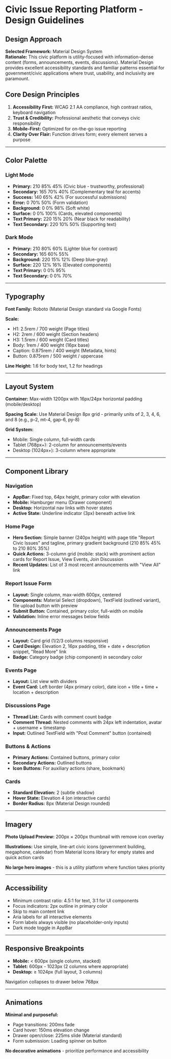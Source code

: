 # Civic Issue Reporting Platform - Design Guidelines

## Design Approach

**Selected Framework:** Material Design System  
**Rationale:** This civic platform is utility-focused with information-dense content (forms, announcements, events, discussions). Material Design provides excellent accessibility standards and familiar patterns essential for government/civic applications where trust, usability, and inclusivity are paramount.

## Core Design Principles

1. **Accessibility First:** WCAG 2.1 AA compliance, high contrast ratios, keyboard navigation
2. **Trust & Credibility:** Professional aesthetic that conveys civic responsibility
3. **Mobile-First:** Optimized for on-the-go issue reporting
4. **Clarity Over Flair:** Function drives form; every element serves a purpose

---

## Color Palette

### Light Mode
- **Primary:** 210 85% 45% (Civic blue - trustworthy, professional)
- **Secondary:** 165 70% 40% (Complementary teal for accents)
- **Success:** 140 65% 42% (For successful submissions)
- **Error:** 0 70% 50% (Form validation)
- **Background:** 0 0% 98% (Soft white)
- **Surface:** 0 0% 100% (Cards, elevated components)
- **Text Primary:** 220 15% 20% (Near black for readability)
- **Text Secondary:** 220 10% 50% (Supporting text)

### Dark Mode
- **Primary:** 210 80% 60% (Lighter blue for contrast)
- **Secondary:** 165 60% 55%
- **Background:** 220 15% 12% (Deep blue-gray)
- **Surface:** 220 12% 16% (Elevated components)
- **Text Primary:** 0 0% 95%
- **Text Secondary:** 0 0% 70%

---

## Typography

**Font Family:** Roboto (Material Design standard via Google Fonts)

**Scale:**
- H1: 2.5rem / 700 weight (Page titles)
- H2: 2rem / 600 weight (Section headers)
- H3: 1.5rem / 600 weight (Card titles)
- Body: 1rem / 400 weight (16px base)
- Caption: 0.875rem / 400 weight (Metadata, hints)
- Button: 0.875rem / 500 weight / uppercase

**Line Height:** 1.6 for body text, 1.2 for headings

---

## Layout System

**Container:** Max-width 1200px with 16px/24px horizontal padding (mobile/desktop)

**Spacing Scale:** Use Material Design 8px grid - primarily units of 2, 3, 4, 6, and 8 (e.g., p-2, mt-4, gap-6, py-8)

**Grid System:**
- Mobile: Single column, full-width cards
- Tablet (768px+): 2-column for announcements/events
- Desktop (1024px+): 3-column where appropriate

---

## Component Library

### Navigation
- **AppBar:** Fixed top, 64px height, primary color with elevation
- **Mobile:** Hamburger menu (Drawer component)
- **Desktop:** Horizontal nav links with hover states
- **Active State:** Underline indicator (3px) beneath active link

### Home Page
- **Hero Section:** Simple banner (240px height) with page title "Report Civic Issues" and tagline, primary gradient background (210 85% 45% to 210 80% 35%)
- **Quick Actions:** 3-column grid (mobile: stack) with prominent action cards for Report Issue, View Events, Join Discussion
- **Recent Updates:** List of 3 most recent announcements with "View All" link

### Report Issue Form
- **Layout:** Single column, max-width 600px, centered
- **Components:** Material Select (dropdown), TextField (outlined variant), file upload button with preview
- **Submit Button:** Contained, primary color, full-width on mobile
- **Validation:** Inline error messages below fields

### Announcements Page
- **Layout:** Card grid (1/2/3 columns responsive)
- **Card Design:** Elevation 2, 16px padding, title + date + description snippet, "Read More" link
- **Badge:** Category badge (chip component) in secondary color

### Events Page
- **Layout:** List view with dividers
- **Event Card:** Left border (4px primary color), date icon + title + time + location + description

### Discussions Page
- **Thread List:** Cards with comment count badge
- **Comment Thread:** Nested comments with 24px left indentation, avatar + username + timestamp
- **Input:** Outlined TextField with "Post Comment" button (contained)

### Buttons & Actions
- **Primary Actions:** Contained buttons, primary color
- **Secondary Actions:** Outlined buttons
- **Icon Buttons:** For auxiliary actions (share, bookmark)

### Cards
- **Standard Elevation:** 2 (subtle shadow)
- **Hover State:** Elevation 4 (on interactive cards)
- **Border Radius:** 8px (Material Design rounded)

---

## Imagery

**Photo Upload Preview:** 200px × 200px thumbnail with remove icon overlay

**Illustrations:** Use simple, line-art civic icons (government building, megaphone, calendar) from Material Icons library for empty states and quick action cards

**No large hero images** - this is a utility platform where function takes priority

---

## Accessibility

- Minimum contrast ratio: 4.5:1 for text, 3:1 for UI components
- Focus indicators: 2px outline in primary color
- Skip to main content link
- Aria labels for all interactive elements
- Form labels always visible (no placeholder-only inputs)
- Dark mode toggle in AppBar

---

## Responsive Breakpoints

- **Mobile:** < 600px (single column, stacked)
- **Tablet:** 600px - 1023px (2 columns where appropriate)
- **Desktop:** ≥ 1024px (full layout, 3 columns)

Navigation collapses to drawer below 768px

---

## Animations

**Minimal and purposeful:**
- Page transitions: 200ms fade
- Card hover: 150ms elevation change
- Drawer open/close: 225ms slide (Material standard)
- Form submission: Loading spinner on button

**No decorative animations** - prioritize performance and accessibility